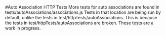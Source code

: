 #Auto Association HTTP Tests
More tests for auto associations are found in tests/autoAssociations/associations.js
Tests in that location are being run by default, unlike the 
tests in test/httpTests/autoAssociations. This is because the 
tests in test/httpTests/autoAssociations are broken. These 
tests are a work in progress.